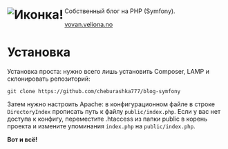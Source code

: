 # <img src="public/favicon.ico" alt="Иконка!" align="left">

Собственный блог на PHP (Symfony).

[vovan.veliona.no](https://vovan.veliona.no)

# Установка

Установка проста: нужно всего лишь установить Composer, LAMP и склонировать репозиторий:

```
git clone https://github.com/cheburashka777/blog-symfony
```

Затем нужно настроить Apache: в конфигурационном файле в строке `DirectoryIndex` прописать путь к файлу `public/index.php`. Если у вас нет доступа к конфигу, переместите .htaccess из папки public в корень проекта и измените упоминания `index.php` на `public/index.php`.

**Вот и всё!**
